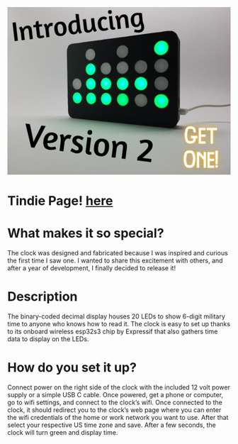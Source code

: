 ![Screenshot](20240427_173329[1].png)

# Tindie Page! [here](https://www.tindie.com/products/boredbuilder/binary-clock-v2)

# What makes it so special?

The clock was designed and fabricated because I was inspired and curious the first time I saw one. I wanted to share this excitement with others, and after a year of development, I finally decided to release it!

# Description

The binary-coded decimal display houses 20 LEDs to show 6-digit military time to anyone who knows how to read it. The clock is easy to set up thanks to its onboard wireless esp32s3 chip by Expressif that also gathers time data to display on the LEDs.

# How do you set it up?

Connect power on the right side of the clock with the included 12 volt power supply or a simple USB C cable. Once powered, get a phone or computer, go to wifi settings, and connect to the clock’s wifi. Once connected to the clock, it should redirect you to the clock’s web page where you can enter the wifi credentials of the home or work network you want to use. After that select your respective US time zone and save. After a few seconds, the clock will turn green and display time.
